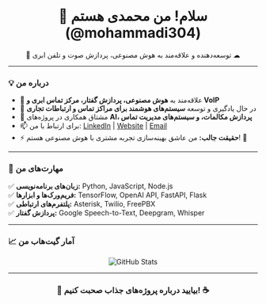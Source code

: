 <h1 align="center">👋 سلام! من محمدی هستم (@mohammadi304) </h1>

<p align="center">
🚀 توسعه‌دهنده و علاقه‌مند به هوش مصنوعی، پردازش صوت و تلفن ابری ☁  
</p>

---

### 💡 درباره من
- 👀 علاقه‌مند به **هوش مصنوعی، پردازش گفتار، مرکز تماس ابری و VoIP**  
- 🌱 در حال یادگیری و توسعه **سیستم‌های هوشمند برای مراکز تماس و ارتباطات تجاری**  
- 💞️ مشتاق همکاری در پروژه‌های **AI، پردازش مکالمات، و سیستم‌های مدیریت تماس**  
- 📫 برای ارتباط با من: [LinkedIn](#) | [Website](#) | [Email](#)  
- ⚡ **حقیقت جالب:** من عاشق بهینه‌سازی تجربه مشتری با هوش مصنوعی هستم! 🚀  

---

### 🔧 مهارت‌های من  
✅ **زبان‌های برنامه‌نویسی:** Python, JavaScript, Node.js  
✅ **فریم‌ورک‌ها و ابزارها:** TensorFlow, OpenAI API, FastAPI, Flask  
✅ **پلتفرم‌های ارتباطی:** Asterisk, Twilio, FreePBX  
✅ **پردازش گفتار:** Google Speech-to-Text, Deepgram, Whisper  

---

### 📈 آمار گیت‌هاب من  
<p align="center">
  <img src="https://github-readme-stats.vercel.app/api?username=mohammadi304&show_icons=true&theme=radical" alt="GitHub Stats" />
</p>

---

<h3 align="center">💬 بیایید درباره پروژه‌های جذاب صحبت کنیم! ☕</h3>

<!---
mohammadi304/mohammadi304 is a ✨ special ✨ repository because its `README.md` (this file) appears on your GitHub profile.
You can click the Preview link to take a look at your changes.
--->
